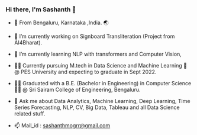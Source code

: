 ### Hi there, I'm Sashanth 👋

- 📍 From Bengaluru, Karnataka ,India. 🌏

- 🔭 I’m currently working on Signboard Transliteration (Project from AI4Bharat).

- 🌱 I’m currently learning NLP with transformers and Computer Vision,

- 🧑‍🎓 Currently pursuing M.tech in Data Science and Machine Learning 🤖 @ PES University and expecting to graduate in Sept 2022.

- 🧑‍🎓 Graduated with a B.E. (Bachelor in Engineering) in Computer Science 🧑‍💻 @ Sri Sairam College of Engineering, Bengaluru. 

- 💬 Ask me about Data Analytics, Machine Learning, Deep Learning, Time Series Forecasting, NLP, CV, Big Data, Tableau and all Data Science related stuff. 

- 📫 Mail_id : sashanthmogrr@gmail.com 
